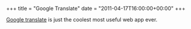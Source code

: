 +++
title = "Google Translate"
date = "2011-04-17T16:00:00+00:00"
+++

<a href="http://translate.google.com">Google translate</a> is just the coolest most useful web app ever.
			